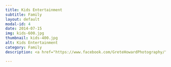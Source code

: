 ```yaml
---
title: Kids Entertainment
subtitle: Family
layout: default
modal-id: 4
date: 2014-07-15
img: kids-600.jpg
thumbnail: kids-400.jpg
alt: Kids Entertainment
category: Family
description: <a href="https://www.facebook.com/GreteHowardPhotography/" target="_blank">Photo Credit Grete Howard</a><p>The show is very much a family event, and there will be activities such as a bouncy castle and face painting in the Kids Zone</p>

---
```

